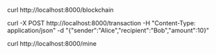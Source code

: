 curl http://localhost:8000/blockchain

curl -X POST http://localhost:8000/transaction -H "Content-Type: application/json" -d "{\"sender\":\"Alice\",\"recipient\":\"Bob\",\"amount\":10}"

curl http://localhost:8000/mine
